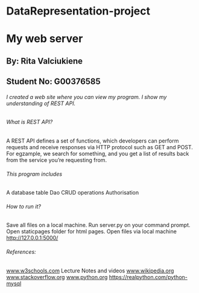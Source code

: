 # DataRepresentation-project

# My web server

## By: Rita Valciukiene
## Student No: G00376585


###### I created a web site where you can view my program. I show my understanding of REST API. 

###### What is REST API?
 
A REST API defines a set of functions, which developers can perform requests and receive responses via HTTP protocol such as GET and POST.
For egzample, we search for something, and you get a list of results back from the service you’re requesting from.


###### This program includes

A database table
Dao
CRUD operations
Authorisation


###### How to run it?

Save all files on a local machine.
Run server.py on your command prompt.
Open staticpages folder for html pages.
Open files via local machine http://127.0.0.1:5000/

###### References:

www.w3schools.com
Lecture Notes and videos
www.wikipedia.org
www.stackoverflow.org
www.python.org
https://realpython.com/python-mysql

